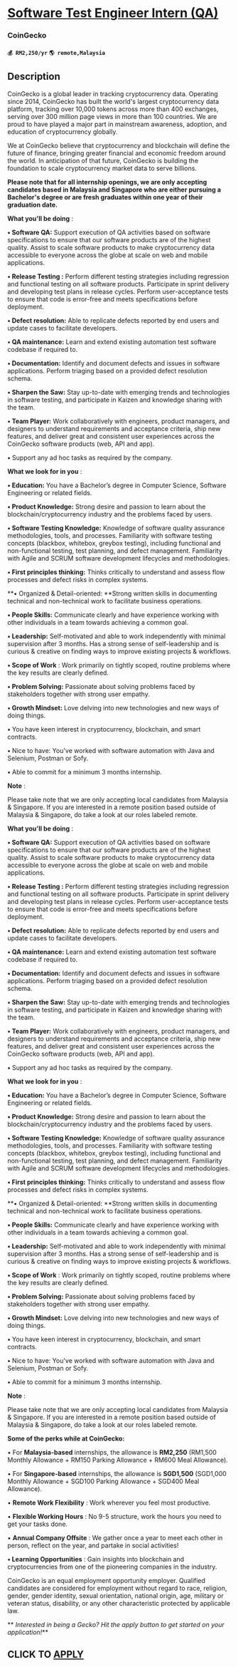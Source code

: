 # [Software Test Engineer Intern (QA)](https://www.remotewlb.com/apply/software-test-engineer-intern-qa)  
### CoinGecko  
#### `💰 RM2,250/yr` `🌎 remote,Malaysia`  

## Description

CoinGecko is a global leader in tracking cryptocurrency data. Operating since 2014, CoinGecko has built the world's largest cryptocurrency data platform, tracking over 10,000 tokens across more than 400 exchanges, serving over 300 million page views in more than 100 countries. We are proud to have played a major part in mainstream awareness, adoption, and education of cryptocurrency globally.

  

We at CoinGecko believe that cryptocurrency and blockchain will define the future of finance, bringing greater financial and economic freedom around the world. In anticipation of that future, CoinGecko is building the foundation to scale cryptocurrency market data to serve billions.

  

 **Please note that for all internship openings, we are only accepting candidates based in Malaysia and Singapore who are either pursuing a Bachelor's degree or are fresh graduates within one year of their graduation date.**

  

 **What you'll be doing** :

**• Software QA:** Support execution of QA activities based on software specifications to ensure that our software products are of the highest quality. Assist to scale software products to make cryptocurrency data accessible to everyone across the globe at scale on web and mobile applications.

 **• Release Testing :** Perform different testing strategies including regression and functional testing on all software products. Participate in sprint delivery and developing test plans in release cycles. Perform user-acceptance tests to ensure that code is error-free and meets specifications before deployment.

 **• Defect resolution:** Able to replicate defects reported by end users and update cases to facilitate developers.

 **• QA maintenance:** Learn and extend existing automation test software codebase if required to.

 **• Documentation:** Identify and document defects and issues in software applications. Perform triaging based on a provided defect resolution schema.

 **• Sharpen the Saw:** Stay up-to-date with emerging trends and technologies in software testing, and participate in Kaizen and knowledge sharing with the team.

 **• Team Player:** Work collaboratively with engineers, product managers, and designers to understand requirements and acceptance criteria, ship new features, and deliver great and consistent user experiences across the CoinGecko software products (web, API and app).

 **•** Support any ad hoc tasks as required by the company.

  

 **What we look for in you** :

 **• Education:** You have a Bachelor’s degree in Computer Science, Software Engineering or related fields.

 **• Product Knowledge:** Strong desire and passion to learn about the blockchain/cryptocurrency industry and the problems faced by users.

 **• Software Testing Knowledge:** Knowledge of software quality assurance methodologies, tools, and processes. Familiarity with software testing concepts (blackbox, whitebox, greybox testing), including functional and non-functional testing, test planning, and defect management. Familiarity with Agile and SCRUM software development lifecycles and methodologies.

**• First principles thinking:** Thinks critically to understand and assess flow processes and defect risks in complex systems.

 **• Organized & Detail-oriented: **Strong written skills in documenting technical and non-technical work to facilitate business operations.

 **• People Skills:** Communicate clearly and have experience working with other individuals in a team towards achieving a common goal.

 **• Leadership:** Self-motivated and able to work independently with minimal supervision after 3 months. Has a strong sense of self-leadership and is curious & creative on finding ways to improve existing projects & workflows.

 **• Scope of Work** : Work primarily on tightly scoped, routine problems where the key results are clearly defined.

 **• Problem Solving:** Passionate about solving problems faced by stakeholders together with strong user empathy.

 **• Growth Mindset:** Love delving into new technologies and new ways of doing things.

 **•** You have keen interest in cryptocurrency, blockchain, and smart contracts.

 **•** Nice to have: You've worked with software automation with Java and Selenium, Postman or Sofy.

**•** Able to commit for a minimum 3 months internship.

  

**Note** :

Please take note that we are only accepting local candidates from Malaysia & Singapore. If you are interested in a remote position based outside of Malaysia & Singapore, do take a look at our roles labeled remote.

  

 **What you'll be doing** :

**• Software QA:** Support execution of QA activities based on software specifications to ensure that our software products are of the highest quality. Assist to scale software products to make cryptocurrency data accessible to everyone across the globe at scale on web and mobile applications.

 **• Release Testing :** Perform different testing strategies including regression and functional testing on all software products. Participate in sprint delivery and developing test plans in release cycles. Perform user-acceptance tests to ensure that code is error-free and meets specifications before deployment.

 **• Defect resolution:** Able to replicate defects reported by end users and update cases to facilitate developers.

 **• QA maintenance:** Learn and extend existing automation test software codebase if required to.

 **• Documentation:** Identify and document defects and issues in software applications. Perform triaging based on a provided defect resolution schema.

 **• Sharpen the Saw:** Stay up-to-date with emerging trends and technologies in software testing, and participate in Kaizen and knowledge sharing with the team.

 **• Team Player:** Work collaboratively with engineers, product managers, and designers to understand requirements and acceptance criteria, ship new features, and deliver great and consistent user experiences across the CoinGecko software products (web, API and app).

 **•** Support any ad hoc tasks as required by the company.

  

 **What we look for in you** :

 **• Education:** You have a Bachelor’s degree in Computer Science, Software Engineering or related fields.

 **• Product Knowledge:** Strong desire and passion to learn about the blockchain/cryptocurrency industry and the problems faced by users.

 **• Software Testing Knowledge:** Knowledge of software quality assurance methodologies, tools, and processes. Familiarity with software testing concepts (blackbox, whitebox, greybox testing), including functional and non-functional testing, test planning, and defect management. Familiarity with Agile and SCRUM software development lifecycles and methodologies.

**• First principles thinking:** Thinks critically to understand and assess flow processes and defect risks in complex systems.

 **• Organized & Detail-oriented: **Strong written skills in documenting technical and non-technical work to facilitate business operations.

 **• People Skills:** Communicate clearly and have experience working with other individuals in a team towards achieving a common goal.

 **• Leadership:** Self-motivated and able to work independently with minimal supervision after 3 months. Has a strong sense of self-leadership and is curious & creative on finding ways to improve existing projects & workflows.

 **• Scope of Work** : Work primarily on tightly scoped, routine problems where the key results are clearly defined.

 **• Problem Solving:** Passionate about solving problems faced by stakeholders together with strong user empathy.

 **• Growth Mindset:** Love delving into new technologies and new ways of doing things.

 **•** You have keen interest in cryptocurrency, blockchain, and smart contracts.

 **•** Nice to have: You've worked with software automation with Java and Selenium, Postman or Sofy.

**•** Able to commit for a minimum 3 months internship.

  

**Note** :

Please take note that we are only accepting local candidates from Malaysia & Singapore. If you are interested in a remote position based outside of Malaysia & Singapore, do take a look at our roles labeled remote.

  

 **Some of the perks while at CoinGecko:**

• For **Malaysia-based** internships, the allowance is **RM2,250** (RM1,500 Monthly Allowance + RM150 Parking Allowance + RM600 Meal Allowance).

• For **Singapore-based** internships, the allowance is **SGD1,500** (SGD1,000 Monthly Allowance + SGD100 Parking Allowance + SGD400 Meal Allowance).

• **Remote Work Flexibility** : Work wherever you feel most productive.

• **Flexible Working Hours** : No 9-5 structure, work the hours you need to get your tasks done.

• **Annual Company Offsite** : We gather once a year to meet each other in person, reflect on the year, and partake in social activities!

 **• Learning Opportunities** : Gain insights into blockchain and cryptocurrencies from one of the pioneering companies in the industry.

  

CoinGecko is an equal employment opportunity employer. Qualified candidates are considered for employment without regard to race, religion, gender, gender identity, sexual orientation, national origin, age, military or veteran status, disability, or any other characteristic protected by applicable law.

  

 ** _Interested in being a Gecko? Hit the apply button to get started on your application!_**

  
## CLICK TO [APPLY](https://www.remotewlb.com/apply/software-test-engineer-intern-qa)

